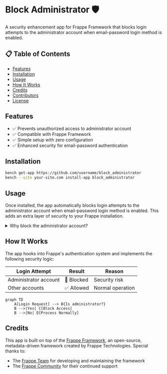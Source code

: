 # Block Administrator 🛡️

A security enhancement app for Frappe Framework that blocks login attempts to the administrator account when email-password login method is enabled.

## 📋 Table of Contents
- [Features](#features)
- [Installation](#installation)
- [Usage](#usage)
- [How It Works](#how-it-works)
- [Credits](#credits)
- [Contributors](#contributors)
- [License](#license)

## Features
- ✅ Prevents unauthorized access to administrator account
- ✅ Compatible with Frappe Framework
- ✅ Simple setup with zero configuration
- ✅ Enhanced security for email-password authentication

## Installation

```bash
bench get-app https://github.com/username/block_administrator
bench --site your-site.com install-app block_administrator
```

## Usage

Once installed, the app automatically blocks login attempts to the administrator account when email-password login method is enabled. This adds an extra layer of security to your Frappe installation.

<details>
<summary>Why block the administrator account?</summary>
<br>
The administrator account has full system access. When email-password authentication is enabled, it becomes a high-value target for brute force attacks. This app helps mitigate that risk by preventing direct login to the administrator account.
</details>

## How It Works

The app hooks into Frappe's authentication system and implements the following security logic:

| Login Attempt | Result | Reason |
|--------------|--------|--------|
| Administrator account | 🚫 Blocked | Security risk |
| Other accounts | ✅ Allowed | Normal operation |

```mermaid
graph TD
    A[Login Request] --> B{Is administrator?}
    B -->|Yes| C[Block Access]
    B -->|No| D[Process Normally]
```

## Credits

This app is built on top of the [Frappe Framework](https://frappeframework.com), an open-source, metadata-driven framework created by Frappe Technologies. Special thanks to:

- The [Frappe Team](https://frappe.io/team) for developing and maintaining the framework
- The [Frappe Community](https://discuss.frappe.io) for their continued support
